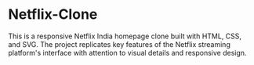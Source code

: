# Netflix-Clone
This is a responsive Netflix India homepage clone built with HTML, CSS, and SVG. The project replicates key features of the Netflix streaming platform's interface with attention to visual details and responsive design.
